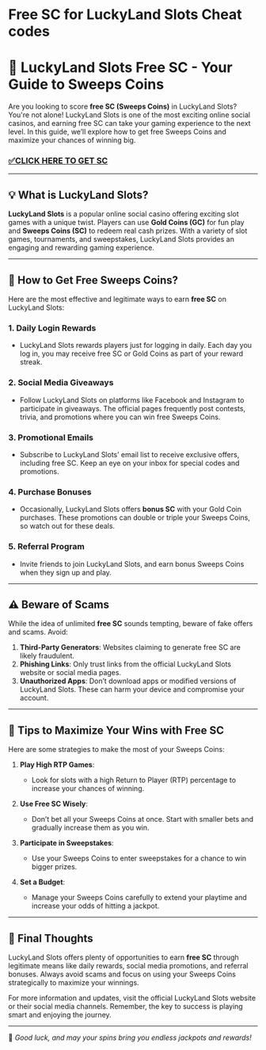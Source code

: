 # Free SC for LuckyLand Slots **Cheat codes**

# 🎰 LuckyLand Slots Free SC - Your Guide to Sweeps Coins

Are you looking to score **free SC (Sweeps Coins)** in LuckyLand Slots? You're not alone! LuckyLand Slots is one of the most exciting online social casinos, and earning free SC can take your gaming experience to the next level. In this guide, we’ll explore how to get free Sweeps Coins and maximize your chances of winning big.

### [✅CLICK HERE TO GET SC](https://spinsboost.com/luckyland/)

---

## 💡 What is LuckyLand Slots?

**LuckyLand Slots** is a popular online social casino offering exciting slot games with a unique twist. Players can use **Gold Coins (GC)** for fun play and **Sweeps Coins (SC)** to redeem real cash prizes. With a variety of slot games, tournaments, and sweepstakes, LuckyLand Slots provides an engaging and rewarding gaming experience.

---

## 🔎 How to Get Free Sweeps Coins?

Here are the most effective and legitimate ways to earn **free SC** on LuckyLand Slots:

### 1. **Daily Login Rewards**
- LuckyLand Slots rewards players just for logging in daily. Each day you log in, you may receive free SC or Gold Coins as part of your reward streak.

### 2. **Social Media Giveaways**
- Follow LuckyLand Slots on platforms like Facebook and Instagram to participate in giveaways. The official pages frequently post contests, trivia, and promotions where you can win free Sweeps Coins.

### 3. **Promotional Emails**
- Subscribe to LuckyLand Slots’ email list to receive exclusive offers, including free SC. Keep an eye on your inbox for special codes and promotions.

### 4. **Purchase Bonuses**
- Occasionally, LuckyLand Slots offers **bonus SC** with your Gold Coin purchases. These promotions can double or triple your Sweeps Coins, so watch out for these deals.

### 5. **Referral Program**
- Invite friends to join LuckyLand Slots, and earn bonus Sweeps Coins when they sign up and play.

---

## ⚠️ Beware of Scams

While the idea of unlimited **free SC** sounds tempting, beware of fake offers and scams. Avoid:
1. **Third-Party Generators**: Websites claiming to generate free SC are likely fraudulent.
2. **Phishing Links**: Only trust links from the official LuckyLand Slots website or social media pages.
3. **Unauthorized Apps**: Don’t download apps or modified versions of LuckyLand Slots. These can harm your device and compromise your account.

---

## 🎯 Tips to Maximize Your Wins with Free SC

Here are some strategies to make the most of your Sweeps Coins:

1. **Play High RTP Games**:
   - Look for slots with a high Return to Player (RTP) percentage to increase your chances of winning.

2. **Use Free SC Wisely**:
   - Don’t bet all your Sweeps Coins at once. Start with smaller bets and gradually increase them as you win.

3. **Participate in Sweepstakes**:
   - Use your Sweeps Coins to enter sweepstakes for a chance to win bigger prizes.

4. **Set a Budget**:
   - Manage your Sweeps Coins carefully to extend your playtime and increase your odds of hitting a jackpot.

---

## 💭 Final Thoughts

LuckyLand Slots offers plenty of opportunities to earn **free SC** through legitimate means like daily rewards, social media promotions, and referral bonuses. Always avoid scams and focus on using your Sweeps Coins strategically to maximize your winnings.

For more information and updates, visit the official LuckyLand Slots website or their social media channels. Remember, the key to success is playing smart and enjoying the journey.

---

🌟 *Good luck, and may your spins bring you endless jackpots and rewards!*
